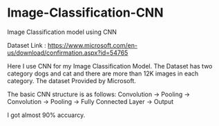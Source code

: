 # Image-Classification-CNN
Image Classification model using CNN

Dataset Link : https://www.microsoft.com/en-us/download/confirmation.aspx?id=54765

Here I use CNN for my Image Classification Model.
The Dataset has two category dogs and cat and there are more than 12K images in each category. The dataset Provided by Microsoft.

The basic CNN structure is as follows: Convolution -> Pooling -> Convolution -> Pooling -> Fully Connected Layer -> Output

I got almost 90% accuarcy.

